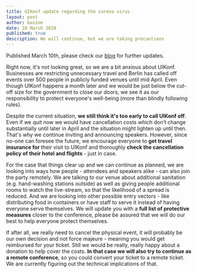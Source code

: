 ```yaml
---
title: UIKonf update regarding the corona virus
layout: post
author: basine
date: 10 March 2020
published: true
description: We will continue, but we are taking precautions
---
```


Published March 10th, please check our [blog]({{site.baseurl}}/blog) for further updates.

<p>Right now, it&#39;s not looking great, so we are a bit anxious about UIKonf. Businesses are restricting unnecessary travel and Berlin has called off events over 500 people in publicly funded venues until mid April. Even though UIKonf happens a month later and we would be just below the cut-off size for the government to close our doors, we see it as our responsibility to protect everyone&#39;s well-being (more than blindly following rules).</p>

<p>Despite the current situation, <strong>we still think it&#39;s too early to call UIKonf off</strong>. Even if we quit now we would have cancellation costs which don&rsquo;t change substantially until later in April and the situation might lighten up until then. That&#39;s why we continue inviting and announcing speakers. However, since no-one can foresee the future, we encourage everyone to <strong>get travel insurance for</strong> their visit to UIKonf and thoroughly <strong>check the cancellation policy of their hotel and flights</strong> - just in case.</p>

<p>For the case that things clear up and we can continue as planned, we are looking into ways how people - attendees and speakers alike - can also join the party remotely. We are talking to our venue about additional sanitation (e.g. hand-washing stations outside) as well as giving people additional rooms to watch the live-stream, so that the likelihood of a spread is reduced. And we are looking into other possible entry vectors - like distributing food in containers or have staff to serve it instead of having everyone serve themselves. We will update you with a <strong>full list of protective measures</strong> closer to the conference, please be assured that we will do our best to help everyone protect themselves.</p>

<p>If after all, we really need to cancel the physical event, it will probably be our own decision and not force majeure - meaning you would get reimbursed for your ticket. Still we would be really, really happy about a donation to help cover the costs. <strong>In that case we will also try to continue as a remote conference</strong>, so you could convert your ticket to a remote ticket. We are currently figuring out the technical implications of that.</p>
